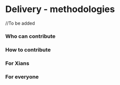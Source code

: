 # Delivery - methodologies

//To be added

### Who can contribute

### How to contribute

### For Xians

### For everyone
